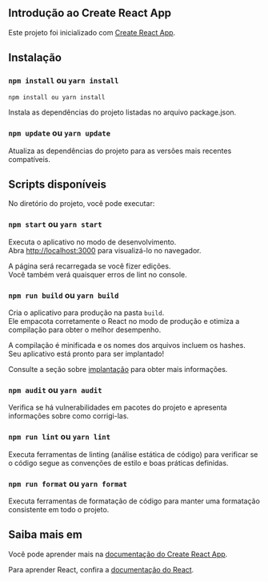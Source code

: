 ## Introdução ao Create React App

Este projeto foi inicializado com [Create React App](https://github.com/facebook/create-react-app).

## Instalação

### `npm install` ou `yarn install`

```javascript
npm install ou yarn install
```


Instala as dependências do projeto listadas no arquivo package.json.

### `npm update` ou `yarn update`

Atualiza as dependências do projeto para as versões mais recentes compatíveis.

## Scripts disponíveis

No diretório do projeto, você pode executar:

### `npm start` ou `yarn start`

Executa o aplicativo no modo de desenvolvimento.\
Abra [http://localhost:3000](http://localhost:3000) para visualizá-lo no navegador.

A página será recarregada se você fizer edições.\
Você também verá quaisquer erros de lint no console.

### `npm run build` ou `yarn build`

Cria o aplicativo para produção na pasta `build`.\
Ele empacota corretamente o React no modo de produção e otimiza a compilação para obter o melhor desempenho.

A compilação é minificada e os nomes dos arquivos incluem os hashes.\
Seu aplicativo está pronto para ser implantado!

Consulte a seção sobre [implantação](https://facebook.github.io/create-react-app/docs/deployment) para obter mais informações.

### `npm audit` ou `yarn audit`

Verifica se há vulnerabilidades em pacotes do projeto e apresenta informações sobre como corrigi-las.

### `npm run lint` ou `yarn lint`

Executa ferramentas de linting (análise estática de código) para verificar se o código segue as convenções de estilo e boas práticas definidas.

### `npm run format` ou `yarn format`

Executa ferramentas de formatação de código para manter uma formatação consistente em todo o projeto.

## Saiba mais em

Você pode aprender mais na [documentação do Create React App](https://facebook.github.io/create-react-app/docs/getting-started).

Para aprender React, confira a [documentação do React](https://reactjs.org/).